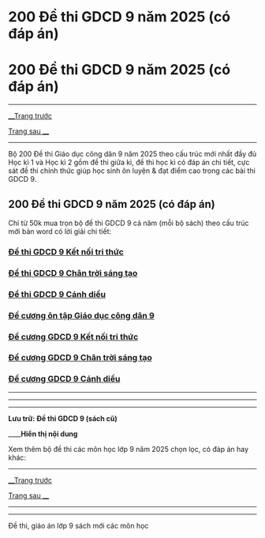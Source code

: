 # 200 Đề thi GDCD 9 năm 2025 (có đáp án)

# 200 Đề thi GDCD 9 năm 2025 (có đáp án)

* * *

[__Trang trước](https://vietjack.com/de-kiem-tra-lop-9/index.jsp)

[Trang sau __](https://vietjack.com/de-kiem-tra-lop-9/de-kiem-tra-1-tiet-giao-duc-cong-dan-9-hoc-ki-1.jsp)

* * *

Bộ 200 Đề thi Giáo dục công dân 9 năm 2025 theo cấu trúc mới nhất đầy đủ Học kì 1 và Học kì 2 gồm đề thi giữa kì, đề thi học kì có đáp án chi tiết, cực sát đề thi chính thức giúp học sinh ôn luyện & đạt điểm cao trong các bài thi GDCD 9.

## 200 Đề thi GDCD 9 năm 2025 (có đáp án)

Chỉ từ 50k mua trọn bộ đề thi GDCD 9 cả năm (mỗi bộ sách) theo cấu trúc mới bản word có lời giải chi tiết:

### [**Đề thi GDCD 9 Kết nối tri thức**](https://vietjack.com/de-kiem-tra-lop-9/de-thi-gdcd-9-ket-noi-tri-thuc.jsp)

### [**Đề thi GDCD 9 Chân trời sáng tạo**](https://vietjack.com/de-kiem-tra-lop-9/de-thi-gdcd-9-chan-troi-sang-tao.jsp)

### [**Đề thi GDCD 9 Cánh diều**](https://vietjack.com/de-kiem-tra-lop-9/de-thi-gdcd-9-canh-dieu.jsp)

### [**Đề cương ôn tập Giáo dục công dân 9**](https://vietjack.com/de-kiem-tra-lop-9/de-cuong-on-tap-gdcd-lop-9.jsp)

### [**Đề cương GDCD 9 Kết nối tri thức**](https://vietjack.com/de-kiem-tra-lop-9/de-cuong-on-tap-gdcd-lop-9-ket-noi-tri-thuc.jsp)

### [**Đề cương GDCD 9 Chân trời sáng tạo**](https://vietjack.com/de-kiem-tra-lop-9/de-cuong-on-tap-gdcd-lop-9-chan-troi-sang-tao.jsp)

### [**Đề cương GDCD 9 Cánh diều**](https://vietjack.com/de-kiem-tra-lop-9/de-cuong-on-tap-gdcd-lop-9-canh-dieu.jsp)

* * *

* * *

* * *

**Lưu trữ: Đề thi GDCD 9 (sách cũ)**

____**Hiển thị nội dung**

Xem thêm bộ đề thi các môn học lớp 9 năm 2025 chọn lọc, có đáp án hay khác:

* * *

[__Trang trước](https://vietjack.com/de-kiem-tra-lop-9/index.jsp)

[Trang sau __](https://vietjack.com/de-kiem-tra-lop-9/de-kiem-tra-1-tiet-giao-duc-cong-dan-9-hoc-ki-1.jsp)

* * *

* * *

Đề thi, giáo án lớp 9 sách mới các môn học
